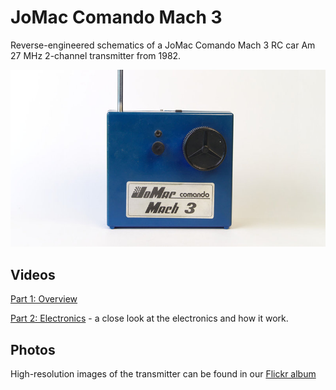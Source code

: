 # JoMac Comando Mach 3

Reverse-engineered schematics of a JoMac Comando Mach 3 RC car Am 27 MHz 2-channel transmitter from 1982.

![jomac-transmitter](jomac-comando-mach-3.jpg)

## Videos

[Part 1: Overview](https://vimeo.com/556715100)

[Part 2: Electronics](https://vimeo.com/556715100) - a close look at the electronics and how it work.

## Photos

High-resolution images of the transmitter can be found in our [Flickr album](https://www.flickr.com/photos/78037110@N03/albums/72157672278569504)